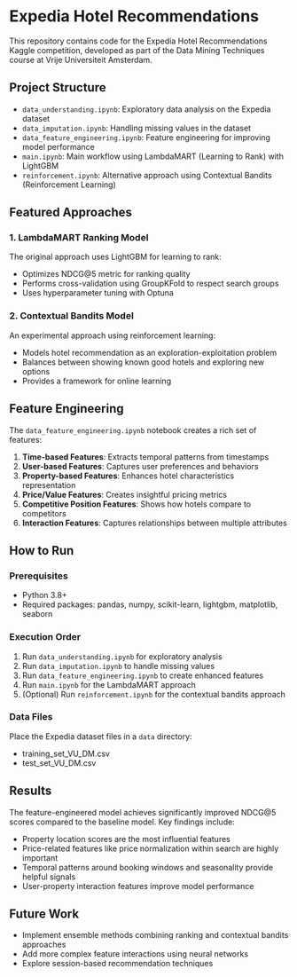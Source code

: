 # Expedia Hotel Recommendations

This repository contains code for the Expedia Hotel Recommendations Kaggle competition, developed as part of the Data Mining Techniques course at Vrije Universiteit Amsterdam.

## Project Structure

- `data_understanding.ipynb`: Exploratory data analysis on the Expedia dataset
- `data_imputation.ipynb`: Handling missing values in the dataset
- `data_feature_engineering.ipynb`: Feature engineering for improving model performance
- `main.ipynb`: Main workflow using LambdaMART (Learning to Rank) with LightGBM
- `reinforcement.ipynb`: Alternative approach using Contextual Bandits (Reinforcement Learning)

## Featured Approaches

### 1. LambdaMART Ranking Model
The original approach uses LightGBM for learning to rank:
- Optimizes NDCG@5 metric for ranking quality
- Performs cross-validation using GroupKFold to respect search groups
- Uses hyperparameter tuning with Optuna

### 2. Contextual Bandits Model
An experimental approach using reinforcement learning:
- Models hotel recommendation as an exploration-exploitation problem
- Balances between showing known good hotels and exploring new options
- Provides a framework for online learning

## Feature Engineering
The `data_feature_engineering.ipynb` notebook creates a rich set of features:

1. **Time-based Features**: Extracts temporal patterns from timestamps
2. **User-based Features**: Captures user preferences and behaviors
3. **Property-based Features**: Enhances hotel characteristics representation
4. **Price/Value Features**: Creates insightful pricing metrics
5. **Competitive Position Features**: Shows how hotels compare to competitors
6. **Interaction Features**: Captures relationships between multiple attributes

## How to Run

### Prerequisites
- Python 3.8+
- Required packages: pandas, numpy, scikit-learn, lightgbm, matplotlib, seaborn

### Execution Order
1. Run `data_understanding.ipynb` for exploratory analysis
2. Run `data_imputation.ipynb` to handle missing values
3. Run `data_feature_engineering.ipynb` to create enhanced features
4. Run `main.ipynb` for the LambdaMART approach
5. (Optional) Run `reinforcement.ipynb` for the contextual bandits approach

### Data Files
Place the Expedia dataset files in a `data` directory:
- training_set_VU_DM.csv
- test_set_VU_DM.csv

## Results

The feature-engineered model achieves significantly improved NDCG@5 scores compared to the baseline model. Key findings include:

- Property location scores are the most influential features
- Price-related features like price normalization within search are highly important
- Temporal patterns around booking windows and seasonality provide helpful signals
- User-property interaction features improve model performance

## Future Work

- Implement ensemble methods combining ranking and contextual bandits approaches
- Add more complex feature interactions using neural networks
- Explore session-based recommendation techniques